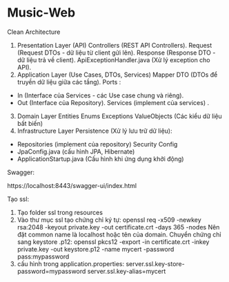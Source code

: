 # Music-Web
Clean Architecture
1. Presentation Layer (API)
Controllers (REST API Controllers).
Request (Request DTOs - dữ liệu từ client gửi lên).
Response (Response DTO - dữ liệu trả về client).
ApiExceptionHandler.java (Xử lý exception cho API).
2. Application Layer (Use Cases, DTOs, Services)
Mapper
DTO (DTOs để truyền dữ liệu giữa các tầng).
Ports : 
- In (Interface của Services - các Use case chung và riêng).
- Out (Interface của Repository).
Services (implement của services) .
3. Domain Layer
Entities
Enums
Exceptions
ValueObjects (Các kiểu dữ liệu bất biến)
4. Infrastructure Layer
Persistence (Xử lý lưu trữ dữ liệu):
- Repositories (implement của repository)
Security
Config
- JpaConfig.java (cấu hình JPA, Hibernate)
- ApplicationStartup.java (Cấu hình khi ứng dụng khởi động)

Swagger: 
<!-- http://localhost:8080/swagger-ui/index.html -->
https://localhost:8443/swagger-ui/index.html

Tạo ssl:
1. Tạo folder ssl trong resources
2. Vào thư mục ssl 
tạo chứng chỉ ký tự:
openssl req -x509 -newkey rsa:2048 -keyout private.key -out certificate.crt -days 365 -nodes
Nên đặt common name là localhost hoặc tên của domain.
Chuyển chứng chỉ sang keystore .p12:
openssl pkcs12 -export -in certificate.crt -inkey private.key -out keystore.p12 -name mycert -password pass:mypassword
3. cấu hình trong application.properties:
server.ssl.key-store-password=mypassword
server.ssl.key-alias=mycert
